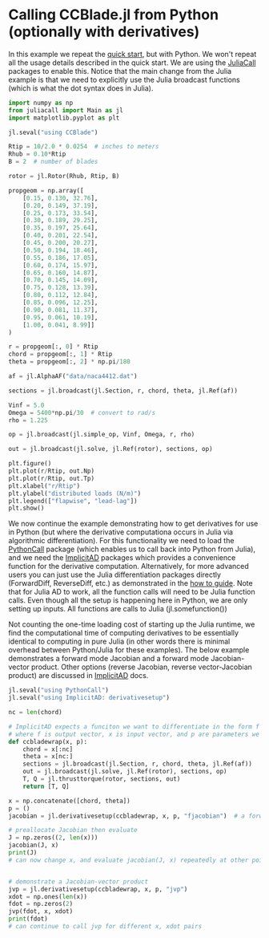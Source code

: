 # Calling CCBlade.jl from Python (optionally with derivatives)

In this example we repeat the [quick start](tutorial.md), but with Python.  We won't repeat all the usage details described in the quick start.  We are using the [JuliaCall](https://juliapy.github.io/PythonCall.jl/stable/) packages to enable this.  Notice that the main change from the Julia example is that we need to explicitly use the Julia broadcast functions (which is what the dot syntax does in Julia).

```python
import numpy as np
from juliacall import Main as jl
import matplotlib.pyplot as plt

jl.seval("using CCBlade")

Rtip = 10/2.0 * 0.0254  # inches to meters
Rhub = 0.10*Rtip
B = 2  # number of blades

rotor = jl.Rotor(Rhub, Rtip, B)

propgeom = np.array([
    [0.15, 0.130, 32.76],
    [0.20, 0.149, 37.19],
    [0.25, 0.173, 33.54],
    [0.30, 0.189, 29.25],
    [0.35, 0.197, 25.64],
    [0.40, 0.201, 22.54],
    [0.45, 0.200, 20.27],
    [0.50, 0.194, 18.46],
    [0.55, 0.186, 17.05],
    [0.60, 0.174, 15.97],
    [0.65, 0.160, 14.87],
    [0.70, 0.145, 14.09],
    [0.75, 0.128, 13.39],
    [0.80, 0.112, 12.84],
    [0.85, 0.096, 12.25],
    [0.90, 0.081, 11.37],
    [0.95, 0.061, 10.19],
    [1.00, 0.041, 8.99]]
)

r = propgeom[:, 0] * Rtip
chord = propgeom[:, 1] * Rtip
theta = propgeom[:, 2] * np.pi/180

af = jl.AlphaAF("data/naca4412.dat")

sections = jl.broadcast(jl.Section, r, chord, theta, jl.Ref(af))

Vinf = 5.0
Omega = 5400*np.pi/30  # convert to rad/s
rho = 1.225

op = jl.broadcast(jl.simple_op, Vinf, Omega, r, rho)

out = jl.broadcast(jl.solve, jl.Ref(rotor), sections, op)

plt.figure()
plt.plot(r/Rtip, out.Np)
plt.plot(r/Rtip, out.Tp)
plt.xlabel("r/Rtip")
plt.ylabel("distributed loads (N/m)")
plt.legend(["flapwise", "lead-lag"])
plt.show()
```

We now continue the example demonstrating how to get derivatives for use in Python (but where the derivative computationa occurs in Julia via algorithmic differentiation).  For this functionality we need to load the [PythonCall](https://juliapy.github.io/PythonCall.jl/stable/) package (which enables us to call back into Python from Julia), and we need the [ImplicitAD](https://github.com/byuflowlab/ImplicitAD.jl) packages which provides a convenience function for the derivative computation.  Alternatively, for more advanced users you can just use the Julia differentiation packages directly (ForwardDiff, ReverseDiff, etc.) as demonstrated in the [how to guide](howto.md).  Note that for Julia AD to work, all the function calls will need to be Julia function calls.  Even though all the setup is happening here in Python, we are only setting up inputs.  All functions are calls to Julia (jl.somefunction())

Not counting the one-time loading cost of starting up the Julia runtime, we find the computational time of computing derivatives to be essentially identical to computing in pure Julia (in other words there is minimal overhead between Python/Julia for these examples).  The below example demonstrates a forward mode Jacobian and a forward mode Jacobian-vector product.  Other options (reverse Jacobian, reverse vector-Jacobian product) are discussed in [ImplicitAD](https://github.com/byuflowlab/ImplicitAD.jl) docs.

```python
jl.seval("using PythonCall")
jl.seval("using ImplicitAD: derivativesetup")

nc = len(chord)

# ImplicitAD expects a funciton we want to differentiate in the form f = func(x, p)
# where f is output vector, x is input vector, and p are parameters we do not differentiate w.r.t.
def ccbladewrap(x, p):
    chord = x[:nc]
    theta = x[nc:]
    sections = jl.broadcast(jl.Section, r, chord, theta, jl.Ref(af))
    out = jl.broadcast(jl.solve, jl.Ref(rotor), sections, op)
    T, Q = jl.thrusttorque(rotor, sections, out)
    return [T, Q]

x = np.concatenate([chord, theta])
p = ()
jacobian = jl.derivativesetup(ccbladewrap, x, p, "fjacobian")  # a forward-mode Jacobian is one option

# preallocate Jacobian then evaluate
J = np.zeros((2, len(x)))
jacobian(J, x)
print(J)
# can now change x, and evaluate jacobian(J, x) repeatedly at other points


# demonstrate a Jacobian-vector product
jvp = jl.derivativesetup(ccbladewrap, x, p, "jvp")
xdot = np.ones(len(x))
fdot = np.zeros(2)
jvp(fdot, x, xdot)
print(fdot)
# can continue to call jvp for different x, xdot pairs
```